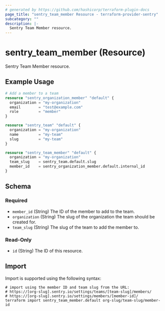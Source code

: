 ```yaml
---
# generated by https://github.com/hashicorp/terraform-plugin-docs
page_title: "sentry_team_member Resource - terraform-provider-sentry"
subcategory: ""
description: |-
  Sentry Team Member resource.
---
```


# sentry_team_member (Resource)

Sentry Team Member resource.

## Example Usage

```terraform
# Add a member to a team
resource "sentry_organization_member" "default" {
  organization = "my-organization"
  email        = "test@example.com"
  role         = "member"
}

resource "sentry_team" "default" {
  organization = "my-organization"
  name         = "my-team"
  slug         = "my-team"
}

resource "sentry_team_member" "default" {
  organization = "my-organization"
  team_slug    = sentry_team.default.slug
  member_id    = sentry_organization_member.default.internal_id
}
```

<!-- schema generated by tfplugindocs -->
## Schema

### Required

- `member_id` (String) The ID of the member to add to the team.
- `organization` (String) The slug of the organization the team should be created for.
- `team_slug` (String) The slug of the team to add the member to.

### Read-Only

- `id` (String) The ID of this resource.

## Import

Import is supported using the following syntax:

```shell
# import using the member ID and team slug from the URL:
# https://[org-slug].sentry.io/settings/teams/[team-slug]/members/
# https://[org-slug].sentry.io/settings/members/[member-id]/
terraform import sentry_team_member.default org-slug/team-slug/member-id
```

